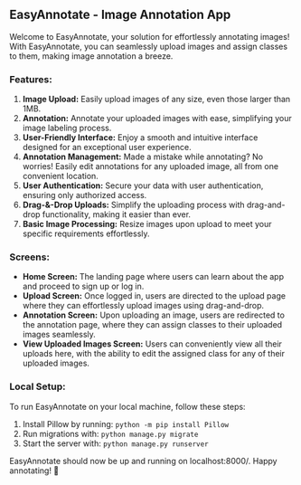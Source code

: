 ## EasyAnnotate - Image Annotation App

Welcome to EasyAnnotate, your solution for effortlessly annotating images! With EasyAnnotate, you can seamlessly upload images and assign classes to them, making image annotation a breeze.

### Features:

1. **Image Upload:** Easily upload images of any size, even those larger than 1MB.
2. **Annotation:** Annotate your uploaded images with ease, simplifying your image labeling process.
3. **User-Friendly Interface:** Enjoy a smooth and intuitive interface designed for an exceptional user experience.
4. **Annotation Management:** Made a mistake while annotating? No worries! Easily edit annotations for any uploaded image, all from one convenient location.
5. **User Authentication:** Secure your data with user authentication, ensuring only authorized access.
6. **Drag-&-Drop Uploads:** Simplify the uploading process with drag-and-drop functionality, making it easier than ever.
7. **Basic Image Processing:** Resize images upon upload to meet your specific requirements effortlessly.

### Screens:

- **Home Screen:** The landing page where users can learn about the app and proceed to sign up or log in.
- **Upload Screen:** Once logged in, users are directed to the upload page where they can effortlessly upload images using drag-and-drop.
- **Annotation Screen:** Upon uploading an image, users are redirected to the annotation page, where they can assign classes to their uploaded images seamlessly.
- **View Uploaded Images Screen:** Users can conveniently view all their uploads here, with the ability to edit the assigned class for any of their uploaded images.

### Local Setup:

To run EasyAnnotate on your local machine, follow these steps:

1. Install Pillow by running: `python -m pip install Pillow`
2. Run migrations with: `python manage.py migrate`
3. Start the server with: `python manage.py runserver`

EasyAnnotate should now be up and running on localhost:8000/. Happy annotating! 🚀
